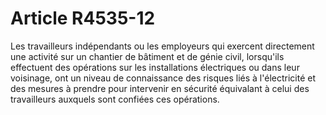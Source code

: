 # Article R4535-12

Les travailleurs indépendants ou les employeurs qui exercent directement une activité sur un chantier de bâtiment et de génie civil, lorsqu'ils effectuent des opérations sur les installations électriques ou dans leur voisinage, ont un niveau de connaissance des risques liés à l'électricité et des mesures à prendre pour intervenir en sécurité équivalant à celui des travailleurs auxquels sont confiées ces opérations.